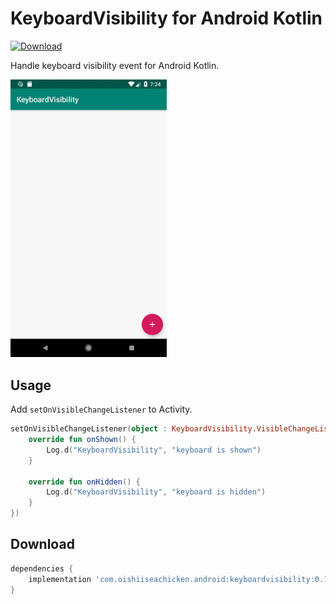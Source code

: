 # KeyboardVisibility for Android Kotlin

[ ![Download](https://api.bintray.com/packages/seachicken/maven/keyboard-visibility/images/download.svg?version=0.1) ](https://bintray.com/seachicken/maven/keyboard-visibility/0.1/link)

Handle keyboard visibility event for Android Kotlin.

<img src=".github/demo.gif" width="250px" />

## Usage

Add `setOnVisibleChangeListener` to Activity.

```kotlin
setOnVisibleChangeListener(object : KeyboardVisibility.VisibleChangeListener {
    override fun onShown() {
        Log.d("KeyboardVisibility", "keyboard is shown")
    }

    override fun onHidden() {
        Log.d("KeyboardVisibility", "keyboard is hidden")
    }
})
```

## Download

```groovy
dependencies {
    implementation 'com.oishiiseachicken.android:keyboardvisibility:0.1'
}
```